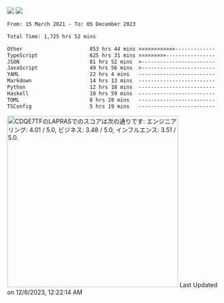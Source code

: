 <div>
  <img src="https://github-readme-stats.vercel.app/api?username=naporin0624&count_private=true&show_icons=true" />
  <img src="https://github-readme-stats.vercel.app/api/top-langs/?username=naporin0624&layout=compact&hide=css" />
  <!--START_SECTION:waka-->

```txt
From: 15 March 2021 - To: 05 December 2023

Total Time: 1,725 hrs 52 mins

Other                      853 hrs 44 mins >>>>>>>>>>>>-------------   49.47 %
TypeScript                 625 hrs 31 mins >>>>>>>>>----------------   36.24 %
JSON                       81 hrs 52 mins  >------------------------   04.74 %
JavaScript                 49 hrs 56 mins  >------------------------   02.89 %
YAML                       22 hrs 4 mins   -------------------------   01.28 %
Markdown                   14 hrs 13 mins  -------------------------   00.82 %
Python                     12 hrs 18 mins  -------------------------   00.71 %
Haskell                    10 hrs 59 mins  -------------------------   00.64 %
TOML                       8 hrs 28 mins   -------------------------   00.49 %
TSConfig                   5 hrs 19 mins   -------------------------   00.31 %
```

<!--END_SECTION:waka-->
  
  <!--START_SECTION:lapras-card-->
<p ><a href="https://lapras.com/public/CDQE7TF" target="_blank" rel="noopener noreferrer"><img alt="CDQE7TFのLAPRASでのスコアは次の通りです: エンジニアリング: 4.01 / 5.0, ビジネス: 3.48 / 5.0, インフルエンス: 3.51 / 5.0." src="https://lapras-card-generator.vercel.app/api/svg?e=4.01&b=3.48&i=3.51&b1=%23232323&b2=%236d6d6d&i1=%23212121&i2=%23818181&l=ja" width="400" ></a>  
Last Updated on 12/6/2023, 12:22:14 AM</p>
<!--END_SECTION:lapras-card-->
</div>
